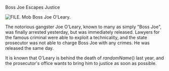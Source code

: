 Boss Joe Escapes Justice

![FILE. Mob Boss Joe O'Leary.](newspaper/images/man01.png)

The notorious gangster Joe O'Leary, known to many as simply "Boss Joe", was finally arrested yesterday, but was immediately released. Lawyers for the famous criminal were able to exploit a technicality, and the state prosecutor was not able to charge Boss Joe with any crimes. He was released the same day.

It is known that O'Leary is behind the death of $randomName()$ last year, and the prosecutor's office wants to bring him to justice as soon as possible.

